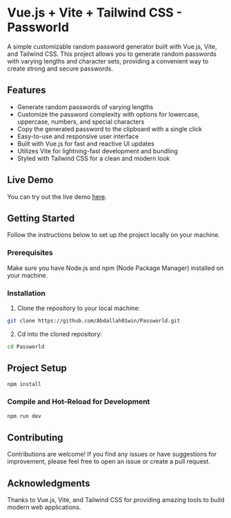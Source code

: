 # Vue.js + Vite + Tailwind CSS - Passworld

A simple customizable random password generator built with Vue.js, Vite, and Tailwind CSS. This project allows you to generate random passwords with varying lengths and character sets, providing a convenient way to create strong and secure passwords.

## Features

- Generate random passwords of varying lengths
- Customize the password complexity with options for lowercase, uppercase, numbers, and special characters
- Copy the generated password to the clipboard with a single click
- Easy-to-use and responsive user interface
- Built with Vue.js for fast and reactive UI updates
- Utilizes Vite for lightning-fast development and bundling
- Styled with Tailwind CSS for a clean and modern look

## Live Demo

You can try out the live demo [here](https://passworld.pages.dev/).

## Getting Started

Follow the instructions below to set up the project locally on your machine.

### Prerequisites

Make sure you have Node.js and npm (Node Package Manager) installed on your machine.

### Installation

1. Clone the repository to your local machine:

```bash
git clone https://github.com/Abdallah01win/Passworld.git
```
2. Cd into the cloned repository:
```bash
cd Passworld
```

## Project Setup

```sh
npm install
```

### Compile and Hot-Reload for Development

```sh
npm run dev
```

## Contributing

Contributions are welcome! If you find any issues or have suggestions for improvement, please feel free to open an issue or create a pull request.

## Acknowledgments

Thanks to Vue.js, Vite, and Tailwind CSS for providing amazing tools to build modern web applications.